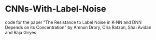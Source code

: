 # CNNs-With-Label-Noise
code for the paper "The Resistance to Label Noise in K-NN and DNN Depends on its Concentration" by Amnon Drory, Oria Ratzon, Shai Avidan and Raja Giryes

